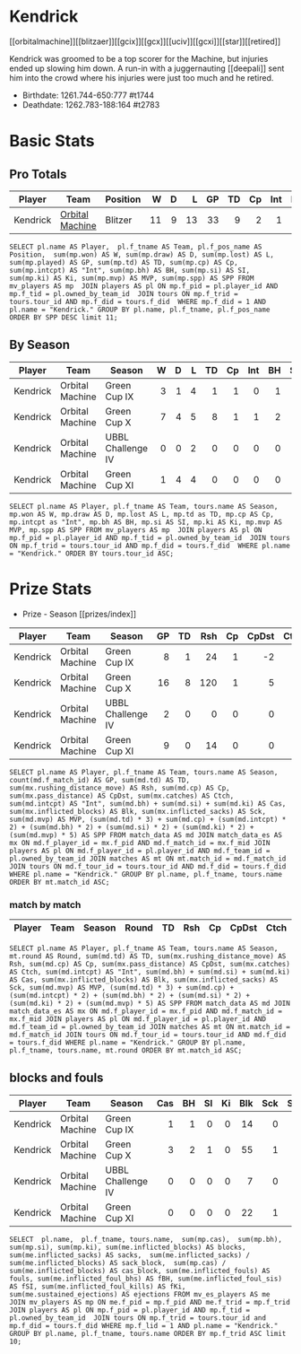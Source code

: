 # Kendrick

[[orbitalmachine]][[blitzaer]][[gcix]][[gcx]][[uciv]][[gcxi]][[star]][[retired]]

Kendrick was groomed to be a top scorer for the Machine, but injuries ended up slowing him down. A run-in with a juggernauting [[deepali]] sent him into the crowd where his injuries were just too much and he retired.

* Birthdate: 1261.744-650:777 #t1744 
* Deathdate: 1262.783-188:164 #t2783 

# Basic Stats

## Pro Totals

| Player           | Team        | Position      | W | D | L | GP | TD | Cp | Int | BH | SI | Ki | MVP | SPP |
|------------------|-------------|---------------|--:|--:|--:|---:|---:|---:|----:|---:|---:|---:|----:|----:|
| Kendrick | [Orbital Machine](../teams/orbitalmachine) | Blitzer |   11 |    9 |   13 |   33 |    9 |    2 |    1 |    3 |    1 |    0 |    3 |   54 |

```
SELECT pl.name AS Player,  pl.f_tname AS Team, pl.f_pos_name AS Position,  sum(mp.won) AS W, sum(mp.draw) AS D, sum(mp.lost) AS L, sum(mp.played) AS GP, sum(mp.td) AS TD, sum(mp.cp) AS Cp, sum(mp.intcpt) AS "Int", sum(mp.bh) AS BH, sum(mp.si) AS SI, sum(mp.ki) AS Ki, sum(mp.mvp) AS MVP, sum(mp.spp) AS SPP FROM mv_players AS mp  JOIN players AS pl ON mp.f_pid = pl.player_id AND mp.f_tid = pl.owned_by_team_id  JOIN tours ON mp.f_trid = tours.tour_id AND mp.f_did = tours.f_did  WHERE mp.f_did = 1 AND pl.name = "Kendrick." GROUP BY pl.name, pl.f_tname, pl.f_pos_name ORDER BY SPP DESC limit 11;
```

## By Season

| Player | Team         | Season          | W | D | L | TD | Cp | Int | BH | SI | Ki | MVP | SPP |
|--------|--------------|-----------------|--:|--:|--:|---:|---:|----:|---:|---:|---:|----:|----:|
| Kendrick | Orbital Machine | Green Cup IX      |    3 |    1 |    4 |    1 |    1 |    0 |    1 |    0 |    0 |    0 |    6 |
| Kendrick | Orbital Machine | Green Cup X       |    7 |    4 |    5 |    8 |    1 |    1 |    2 |    1 |    0 |    1 |   38 |
| Kendrick | Orbital Machine | UBBL Challenge IV |    0 |    0 |    2 |    0 |    0 |    0 |    0 |    0 |    0 |    1 |    5 |
| Kendrick | Orbital Machine | Green Cup XI      |    1 |    4 |    4 |    0 |    0 |    0 |    0 |    0 |    0 |    2 |   10 |


```
SELECT pl.name AS Player, pl.f_tname AS Team, tours.name AS Season, mp.won AS W, mp.draw AS D, mp.lost AS L, mp.td as TD, mp.cp AS Cp, mp.intcpt as "Int", mp.bh AS BH, mp.si AS SI, mp.ki AS Ki, mp.mvp AS MVP, mp.spp AS SPP FROM mv_players AS mp  JOIN players AS pl ON mp.f_pid = pl.player_id AND mp.f_tid = pl.owned_by_team_id  JOIN tours ON mp.f_trid = tours.tour_id AND mp.f_did = tours.f_did  WHERE pl.name = "Kendrick." ORDER BY tours.tour_id ASC;
```

# Prize Stats

* Prize - Season [[prizes/index]]

| Player | Team         | Season          | GP | TD | Rsh | Cp | CpDst | Ctch | Int | Cas | Blk | Sck | MVP | SPP |
|--------|--------------|-----------------|---:|---:|----:|---:|------:|-----:|----:|----:|----:|----:|----:|----:|
| Kendrick | Orbital Machine | Green Cup IX      |  8 |    1 |   24 |    1 |    -2 |    2 |    0 |    1 |   14 |    0 |    0 |    6 |
| Kendrick | Orbital Machine | Green Cup X       | 16 |    8 |  120 |    1 |     5 |    8 |    1 |    3 |   55 |    1 |    1 |   38 |
| Kendrick | Orbital Machine | UBBL Challenge IV |  2 |    0 |    0 |    0 |     0 |    0 |    0 |    0 |    7 |    0 |    1 |    5 |
| Kendrick | Orbital Machine | Green Cup XI      |  9 |    0 |   14 |    0 |     0 |    1 |    0 |    0 |   22 |    1 |    2 |   10 |


```
SELECT pl.name AS Player, pl.f_tname AS Team, tours.name AS Season, count(md.f_match_id) AS GP, sum(md.td) AS TD, sum(mx.rushing_distance_move) AS Rsh, sum(md.cp) AS Cp, sum(mx.pass_distance) AS CpDst, sum(mx.catches) AS Ctch, sum(md.intcpt) AS "Int", sum(md.bh) + sum(md.si) + sum(md.ki) AS Cas, sum(mx.inflicted_blocks) AS Blk, sum(mx.inflicted_sacks) AS Sck, sum(md.mvp) AS MVP, (sum(md.td) * 3) + sum(md.cp) + (sum(md.intcpt) * 2) + (sum(md.bh) * 2) + (sum(md.si) * 2) + (sum(md.ki) * 2) + (sum(md.mvp) * 5) AS SPP FROM match_data AS md JOIN match_data_es AS mx ON md.f_player_id = mx.f_pid AND md.f_match_id = mx.f_mid JOIN players AS pl ON md.f_player_id = pl.player_id AND md.f_team_id = pl.owned_by_team_id JOIN matches AS mt ON mt.match_id = md.f_match_id JOIN tours ON md.f_tour_id = tours.tour_id AND md.f_did = tours.f_did WHERE pl.name = "Kendrick." GROUP BY pl.name, pl.f_tname, tours.name ORDER BY mt.match_id ASC;
```

### match by match

| Player | Team        | Season | Round          | TD  | Rsh | Cp   | CpDst | Ctch | Int | Cas  | Blk | Sck | MVP | SPP  |
|--------|-------------|--------|-------|------|------|------|----------|---------|------|--------|-------|------|------|----|

```
SELECT pl.name AS Player, pl.f_tname AS Team, tours.name AS Season, mt.round AS Round, sum(md.td) AS TD, sum(mx.rushing_distance_move) AS Rsh, sum(md.cp) AS Cp, sum(mx.pass_distance) AS CpDst, sum(mx.catches) AS Ctch, sum(md.intcpt) AS "Int", sum(md.bh) + sum(md.si) + sum(md.ki) AS Cas, sum(mx.inflicted_blocks) AS Blk, sum(mx.inflicted_sacks) AS Sck, sum(md.mvp) AS MVP, (sum(md.td) * 3) + sum(md.cp) + (sum(md.intcpt) * 2) + (sum(md.bh) * 2) + (sum(md.si) * 2) + (sum(md.ki) * 2) + (sum(md.mvp) * 5) AS SPP FROM match_data AS md JOIN match_data_es AS mx ON md.f_player_id = mx.f_pid AND md.f_match_id = mx.f_mid JOIN players AS pl ON md.f_player_id = pl.player_id AND md.f_team_id = pl.owned_by_team_id JOIN matches AS mt ON mt.match_id = md.f_match_id JOIN tours ON md.f_tour_id = tours.tour_id AND md.f_did = tours.f_did WHERE pl.name = "Kendrick." GROUP BY pl.name, pl.f_tname, tours.name, mt.round ORDER BY mt.match_id ASC;
```


## blocks and fouls

| Player | Team | Season | Cas | BH | SI | Ki | Blk | Sck | SckBlkRate | CasBlkRate | Fouls | fBH | fSI | fKi | Ejections |
|---|---|---|---:|---:|---:|---:|---:|---:|---:|---:|---:|---:|---:|---:|---:|
| Kendrick | Orbital Machine | Green Cup IX      |           1 |          1 |          0 |          0 |     14 |     0 |     0.0000 |    0.0714 |     0 |    0 |    0 |    0 |         0 |
| Kendrick | Orbital Machine | Green Cup X       |           3 |          2 |          1 |          0 |     55 |     1 |     0.0182 |    0.0545 |     0 |    0 |    0 |    0 |         0 |
| Kendrick | Orbital Machine | UBBL Challenge IV |           0 |          0 |          0 |          0 |      7 |     0 |     0.0000 |    0.0000 |     0 |    0 |    0 |    0 |         0 |
| Kendrick | Orbital Machine | Green Cup XI      |           0 |          0 |          0 |          0 |     22 |     1 |     0.0455 |    0.0000 |     3 |    0 |    0 |    0 |         1 |

```
SELECT  pl.name,  pl.f_tname, tours.name,  sum(mp.cas),  sum(mp.bh), sum(mp.si), sum(mp.ki), sum(me.inflicted_blocks) AS blocks,  sum(me.inflicted_sacks) AS sacks,  sum(me.inflicted_sacks) / sum(me.inflicted_blocks) AS sack_block,  sum(mp.cas) / sum(me.inflicted_blocks) AS cas_block, sum(me.inflicted_fouls) AS fouls, sum(me.inflicted_foul_bhs) AS fBH, sum(me.inflicted_foul_sis) AS fSI, sum(me.inflicted_foul_kills) AS fKi, sum(me.sustained_ejections) AS ejections FROM mv_es_players AS me  JOIN mv_players AS mp ON me.f_pid = mp.f_pid AND me.f_trid = mp.f_trid  JOIN players AS pl ON mp.f_pid = pl.player_id AND mp.f_tid = pl.owned_by_team_id  JOIN tours ON mp.f_trid = tours.tour_id and mp.f_did = tours.f_did WHERE mp.f_lid = 1 AND pl.name = "Kendrick." GROUP BY pl.name, pl.f_tname, tours.name ORDER BY mp.f_trid ASC limit 10;
```

